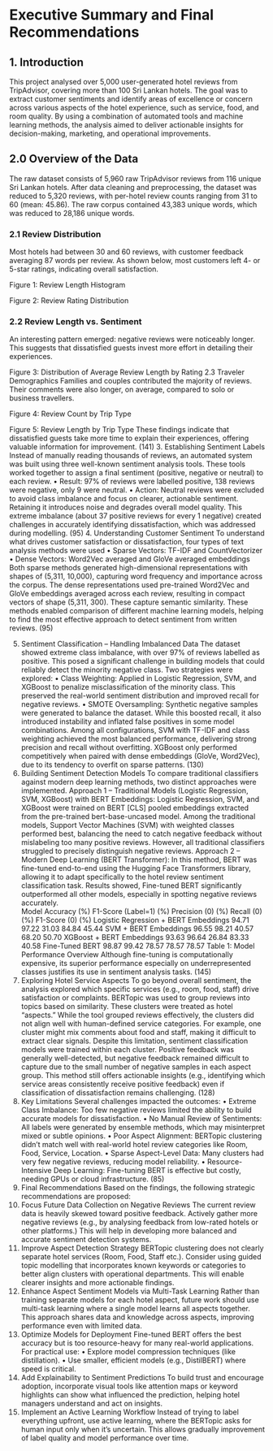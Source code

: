 # Executive Summary and Final Recommendations

## 1. Introduction

This project analysed over 5,000 user-generated hotel reviews from TripAdvisor, covering more than 100 Sri Lankan hotels. The goal was to extract customer sentiments and identify areas of excellence or concern across various aspects of the hotel experience, such as service, food, and room quality. By using a combination of automated tools and machine learning methods, the analysis aimed to deliver actionable insights for decision-making, marketing, and operational improvements.                                                      

## 2.0 Overview of the Data
The raw dataset consists of 5,960 raw TripAdvisor reviews from 116 unique Sri Lankan hotels. After data cleaning and preprocessing, the dataset was reduced to 5,320 reviews, with per-hotel review counts ranging from 31 to 60 (mean: 45.86). The raw corpus contained 43,383 unique words, which was reduced to 28,186 unique words.

### 2.1 Review Distribution
Most hotels had between 30 and 60 reviews, with customer feedback averaging 87 words per review. As shown below, most customers left 4- or 5-star ratings, indicating overall satisfaction.
 

Figure 1: Review Length Histogram
 

Figure 2: Review Rating Distribution


### 2.2 Review Length vs. Sentiment
An interesting pattern emerged: negative reviews were noticeably longer. This suggests that dissatisfied guests invest more effort in detailing their experiences.
 
Figure 3: Distribution of Average Review Length by Rating
2.3 Traveler Demographics
Families and couples contributed the majority of reviews. Their comments were also longer, on average, compared to solo or business travellers.
 
Figure 4: Review Count by Trip Type
 
Figure 5: Review Length by Trip Type
These findings indicate that dissatisfied guests take more time to explain their experiences, offering valuable information for improvement.                                                              (141)
3. Establishing Sentiment Labels
Instead of manually reading thousands of reviews, an automated system was built using three well-known sentiment analysis tools. These tools worked together to assign a final sentiment (positive, negative or neutral) to each review.
•	Result: 97% of reviews were labelled positive, 138 reviews were negative, only 9 were neutral.
•	Action: Neutral reviews were excluded to avoid class imbalance and focus on clearer, actionable sentiment. Retaining it introduces noise and degrades overall model quality.
This extreme imbalance (about 37 positive reviews for every 1 negative) created challenges in accurately identifying dissatisfaction, which was addressed during modelling.         (95)
4. Understanding Customer Sentiment
To understand what drives customer satisfaction or dissatisfaction, four types of text analysis methods were used
•	Sparse Vectors: TF-IDF and CountVectorizer
•	Dense Vectors: Word2Vec averaged and GloVe averaged embeddings
Both sparse methods generated high-dimensional representations with shapes of (5,311, 10,000), capturing word frequency and importance across the corpus. 
The dense representations used pre-trained Word2Vec and GloVe embeddings averaged across each review, resulting in compact vectors of shape (5,311, 300). These capture semantic similarity.
These methods enabled comparison of different machine learning models, helping to find the most effective approach to detect sentiment from written reviews.                          (95)


5. Sentiment Classification – Handling Imbalanced Data
The dataset showed extreme class imbalance, with over 97% of reviews labelled as positive. This posed a significant challenge in building models that could reliably detect the minority negative class.
Two strategies were explored:
•	Class Weighting: Applied in Logistic Regression, SVM, and XGBoost to penalize misclassification of the minority class. This preserved the real-world sentiment distribution and improved recall for negative reviews.
•	SMOTE Oversampling: Synthetic negative samples were generated to balance the dataset. While this boosted recall, it also introduced instability and inflated false positives in some model combinations.
Among all configurations, SVM with TF-IDF and class weighting achieved the most balanced performance, delivering strong precision and recall without overfitting. XGBoost only performed competitively when paired with dense embeddings (GloVe, Word2Vec), due to its tendency to overfit on sparse patterns.                                                          (130)
6. Building Sentiment Detection Models
To compare traditional classifiers against modern deep learning methods, two distinct approaches were implemented.
Approach 1 – Traditional Models (Logistic Regression, SVM, XGBoost) with BERT Embeddings:
Logistic Regression, SVM, and XGBoost were trained on BERT [CLS] pooled embeddings extracted from the pre-trained bert-base-uncased model. 
Among the traditional models, Support Vector Machines (SVM) with weighted classes performed best, balancing the need to catch negative feedback without mislabeling too many positive reviews. However, all traditional classifiers struggled to precisely distinguish negative reviews.
Approach 2 – Modern Deep Learning (BERT Transformer):
In this method, BERT was fine-tuned end-to-end using the Hugging Face Transformers library, allowing it to adapt specifically to the hotel review sentiment classification task.
Results showed, Fine-tuned BERT significantly outperformed all other models, especially in spotting negative reviews accurately.                                                             
Model	Accuracy (%)	F1-Score (Label=1) (%)	Precision (0) (%)	Recall (0) (%)	F1-Score (0) (%)
Logistic Regression + BERT Embeddings	94.71	97.22	31.03	84.84	45.44
SVM + BERT Embeddings	96.55	98.21	40.57	68.20	50.70
XGBoost + BERT Embeddings	93.63	96.64	26.84	83.33	40.58
Fine-Tuned BERT	98.87	99.42	78.57	78.57	78.57
Table 1: Model Performance Overview
Although fine-tuning is computationally expensive, its superior performance especially on underrepresented classes justifies its use in sentiment analysis tasks.                     (145)
7. Exploring Hotel Service Aspects
To go beyond overall sentiment, the analysis explored which specific services (e.g., room, food, staff) drive satisfaction or complaints.
BERTopic was used to group reviews into topics based on similarity. These clusters were treated as hotel “aspects.” While the tool grouped reviews effectively, the clusters did not align well with human-defined service categories. For example, one cluster might mix comments about food and staff, making it difficult to extract clear signals.
Despite this limitation, sentiment classification models were trained within each cluster. Positive feedback was generally well-detected, but negative feedback remained difficult to capture due to the small number of negative samples in each aspect group.
This method still offers actionable insights (e.g., identifying which service areas consistently receive positive feedback) even if classification of dissatisfaction remains challenging.                                                                                                                 (128)
8. Key Limitations
Several challenges impacted the outcomes:
•	Extreme Class Imbalance: Too few negative reviews limited the ability to build accurate models for dissatisfaction.
•	No Manual Review of Sentiments: All labels were generated by ensemble methods, which may misinterpret mixed or subtle opinions.
•	Poor Aspect Alignment: BERTopic clustering didn’t match well with real-world hotel review categories like Room, Food, Service, Location.
•	Sparse Aspect-Level Data: Many clusters had very few negative reviews, reducing model reliability.
•	Resource-Intensive Deep Learning: Fine-tuning BERT is effective but costly, needing GPUs or cloud infrastructure.                                                               (85)
9. Final Recommendations
Based on the findings, the following strategic recommendations are proposed:
1. Focus Future Data Collection on Negative Reviews
The current review data is heavily skewed toward positive feedback. Actively gather more negative reviews (e.g., by analysing feedback from low-rated hotels or other platforms.) This will help in developing more balanced and accurate sentiment detection systems.
2. Improve Aspect Detection Strategy
BERTopic clustering does not clearly separate hotel services (Room, Food, Staff etc.). Consider using guided topic modelling that incorporates known keywords or categories to better align clusters with operational departments. This will enable clearer insights and more actionable findings.
3. Enhance Aspect Sentiment Models via Multi-Task Learning
Rather than training separate models for each hotel aspect, future work should use multi-task learning where a single model learns all aspects together. This approach shares data and knowledge across aspects, improving performance even with limited data.
4. Optimize Models for Deployment
Fine-tuned BERT offers the best accuracy but is too resource-heavy for many real-world applications. For practical use:
•	Explore model compression techniques (like distillation).
•	Use smaller, efficient models (e.g., DistilBERT) where speed is critical.
5. Add Explainability to Sentiment Predictions
To build trust and encourage adoption, incorporate visual tools like attention maps or keyword highlights can show what influenced the prediction, helping hotel managers understand and act on insights.
6. Implement an Active Learning Workflow
Instead of trying to label everything upfront, use active learning, where the BERTopic asks for human input only when it’s uncertain. This allows gradually improvement of label quality and model performance over time.

